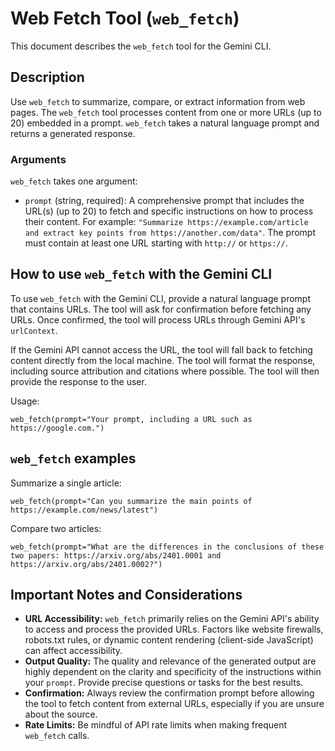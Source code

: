 # Web Fetch Tool (`web_fetch`)

This document describes the `web_fetch` tool for the Gemini CLI.

## Description

Use `web_fetch` to summarize, compare, or extract information from web pages. The `web_fetch` tool processes content from one or more URLs (up to 20) embedded in a prompt. `web_fetch` takes a natural language prompt and returns a generated response.

### Arguments

`web_fetch` takes one argument:

- `prompt` (string, required): A comprehensive prompt that includes the URL(s) (up to 20) to fetch and specific instructions on how to process their content. For example: `"Summarize https://example.com/article and extract key points from https://another.com/data"`. The prompt must contain at least one URL starting with `http://` or `https://`.

## How to use `web_fetch` with the Gemini CLI

To use `web_fetch` with the Gemini CLI, provide a natural language prompt that contains URLs. The tool will ask for confirmation before fetching any URLs. Once confirmed, the tool will process URLs through Gemini API's `urlContext`.

If the Gemini API cannot access the URL, the tool will fall back to fetching content directly from the local machine. The tool will format the response, including source attribution and citations where possible. The tool will then provide the response to the user.

Usage:

```
web_fetch(prompt="Your prompt, including a URL such as https://google.com.")
```

## `web_fetch` examples

Summarize a single article:

```
web_fetch(prompt="Can you summarize the main points of https://example.com/news/latest")
```

Compare two articles:

```
web_fetch(prompt="What are the differences in the conclusions of these two papers: https://arxiv.org/abs/2401.0001 and https://arxiv.org/abs/2401.0002?")
```

## Important Notes and Considerations

- **URL Accessibility:** `web_fetch` primarily relies on the Gemini API's ability to access and process the provided URLs. Factors like website firewalls, robots.txt rules, or dynamic content rendering (client-side JavaScript) can affect accessibility.
- **Output Quality:** The quality and relevance of the generated output are highly dependent on the clarity and specificity of the instructions within your `prompt`. Provide precise questions or tasks for the best results.
- **Confirmation:** Always review the confirmation prompt before allowing the tool to fetch content from external URLs, especially if you are unsure about the source.
- **Rate Limits:** Be mindful of API rate limits when making frequent `web_fetch` calls.
